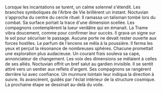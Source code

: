 Lorsque les incantations se turent, un calme solennel s'étendit.
Les branches symboliques de l'Arbre de Vie brillèrent un instant.
Noctuvian s'approcha du centre du cercle rituel.
Il ramassa un talisman tombé lors du combat.
Sa surface portait la trace d'une dimension scellée.
Les compagnons contemplèrent la lueur verdâtre qui en émanait.
La Trame vibra doucement, comme pour confirmer leur succès.
Il grava un signe sur le sol pour sécuriser le passage.
Aucune porte ne devait rester ouverte aux forces hostiles.
Le parfum de l'encens se mêla à la poussière.
Il ferma les yeux et perçut la résonance de nombreuses sphères.
Chacune promettait une exploration plus audacieuse.
Un courant frais souleva sa cape, annonciateur de changement.
Les voix des dimensions se mêlaient à celles de ses alliés.
Noctuvian offrit un bref salut au gardien invisible.
Il se sentit attiré vers un sentier aux reflets d'argent.
Ses compagnons se rangèrent derrière lui avec confiance.
Un murmure lointain leur indiqua la direction à suivre.
Ils avancèrent, guidés par l'éclat intérieur de la structure cosmique.
La prochaine étape se dessinait au-delà du voile.
